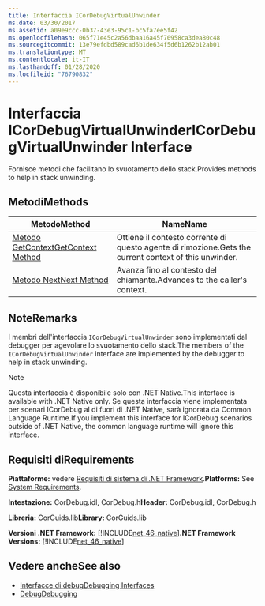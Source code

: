 ```yaml
---
title: Interfaccia ICorDebugVirtualUnwinder
ms.date: 03/30/2017
ms.assetid: a09e9ccc-0b37-43e3-95c1-bc5fa7ee5f42
ms.openlocfilehash: 065f71e45c2a56dbaa16a45f70958ca3dea80c48
ms.sourcegitcommit: 13e79efdbd589cad6b1de634f5d6b1262b12ab01
ms.translationtype: MT
ms.contentlocale: it-IT
ms.lasthandoff: 01/28/2020
ms.locfileid: "76790832"
---
```

# <a name="icordebugvirtualunwinder-interface"></a><span data-ttu-id="218a0-102">Interfaccia ICorDebugVirtualUnwinder</span><span class="sxs-lookup"><span data-stu-id="218a0-102">ICorDebugVirtualUnwinder Interface</span></span>
<span data-ttu-id="218a0-103">Fornisce metodi che facilitano lo svuotamento dello stack.</span><span class="sxs-lookup"><span data-stu-id="218a0-103">Provides methods to help in stack unwinding.</span></span>  
  
## <a name="methods"></a><span data-ttu-id="218a0-104">Metodi</span><span class="sxs-lookup"><span data-stu-id="218a0-104">Methods</span></span>  
  
|<span data-ttu-id="218a0-105">Metodo</span><span class="sxs-lookup"><span data-stu-id="218a0-105">Method</span></span>|<span data-ttu-id="218a0-106">Name</span><span class="sxs-lookup"><span data-stu-id="218a0-106">Name</span></span>|  
|------------|----------|  
|[<span data-ttu-id="218a0-107">Metodo GetContext</span><span class="sxs-lookup"><span data-stu-id="218a0-107">GetContext Method</span></span>](icordebugvirtualunwinder-getcontext-method.md)|<span data-ttu-id="218a0-108">Ottiene il contesto corrente di questo agente di rimozione.</span><span class="sxs-lookup"><span data-stu-id="218a0-108">Gets the current context of this unwinder.</span></span>|  
|[<span data-ttu-id="218a0-109">Metodo Next</span><span class="sxs-lookup"><span data-stu-id="218a0-109">Next Method</span></span>](icordebugvirtualunwinder-next-method.md)|<span data-ttu-id="218a0-110">Avanza fino al contesto del chiamante.</span><span class="sxs-lookup"><span data-stu-id="218a0-110">Advances to the caller's context.</span></span>|  
  
## <a name="remarks"></a><span data-ttu-id="218a0-111">Note</span><span class="sxs-lookup"><span data-stu-id="218a0-111">Remarks</span></span>  
 <span data-ttu-id="218a0-112">I membri dell'interfaccia `ICorDebugVirtualUnwinder` sono implementati dal debugger per agevolare lo svuotamento dello stack.</span><span class="sxs-lookup"><span data-stu-id="218a0-112">The members of the `ICorDebugVirtualUnwinder` interface are implemented by the debugger to help in stack unwinding.</span></span>  
  
> [!NOTE]
> <span data-ttu-id="218a0-113">Questa interfaccia è disponibile solo con .NET Native.</span><span class="sxs-lookup"><span data-stu-id="218a0-113">This interface is available with .NET Native only.</span></span> <span data-ttu-id="218a0-114">Se questa interfaccia viene implementata per scenari ICorDebug al di fuori di .NET Native, sarà ignorata da Common Language Runtime.</span><span class="sxs-lookup"><span data-stu-id="218a0-114">If you implement this interface for ICorDebug scenarios outside of .NET Native, the common language runtime will ignore this interface.</span></span>  
  
## <a name="requirements"></a><span data-ttu-id="218a0-115">Requisiti di</span><span class="sxs-lookup"><span data-stu-id="218a0-115">Requirements</span></span>  
 <span data-ttu-id="218a0-116">**Piattaforme:** vedere [Requisiti di sistema di .NET Framework](../../../../docs/framework/get-started/system-requirements.md).</span><span class="sxs-lookup"><span data-stu-id="218a0-116">**Platforms:** See [System Requirements](../../../../docs/framework/get-started/system-requirements.md).</span></span>  
  
 <span data-ttu-id="218a0-117">**Intestazione:** CorDebug.idl, CorDebug.h</span><span class="sxs-lookup"><span data-stu-id="218a0-117">**Header:** CorDebug.idl, CorDebug.h</span></span>  
  
 <span data-ttu-id="218a0-118">**Libreria:** CorGuids.lib</span><span class="sxs-lookup"><span data-stu-id="218a0-118">**Library:** CorGuids.lib</span></span>  
  
 <span data-ttu-id="218a0-119">**Versioni .NET Framework:** [!INCLUDE[net_46_native](../../../../includes/net-46-native-md.md)]</span><span class="sxs-lookup"><span data-stu-id="218a0-119">**.NET Framework Versions:** [!INCLUDE[net_46_native](../../../../includes/net-46-native-md.md)]</span></span>  
  
## <a name="see-also"></a><span data-ttu-id="218a0-120">Vedere anche</span><span class="sxs-lookup"><span data-stu-id="218a0-120">See also</span></span>

- [<span data-ttu-id="218a0-121">Interfacce di debug</span><span class="sxs-lookup"><span data-stu-id="218a0-121">Debugging Interfaces</span></span>](debugging-interfaces.md)
- [<span data-ttu-id="218a0-122">Debug</span><span class="sxs-lookup"><span data-stu-id="218a0-122">Debugging</span></span>](index.md)
